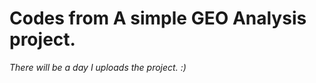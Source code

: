 # Codes from A simple GEO Analysis project.    
    
*There will be a day I uploads the project. :)*
